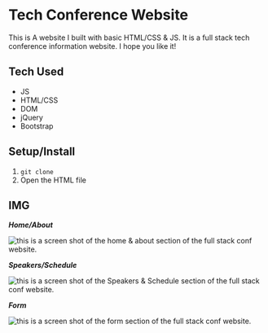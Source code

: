 # Tech Conference Website
This is A website I built with basic HTML/CSS & JS. It is a full stack tech conference information website. I hope you like it!


## Tech Used
- JS
- HTML/CSS
- DOM
- jQuery 
- Bootstrap


## Setup/Install
1. ` git clone `
2. Open the HTML file 


## IMG

***Home/About***

<img src="#" alt="this is a screen shot of the home & about section of the full stack conf website.">


***Speakers/Schedule***

<img src="#" alt="this is a screen shot of the Speakers & Schedule section of the full stack conf website.">


***Form***

<img src="#" alt="this is a screen shot of the form section of the full stack conf website.">
